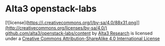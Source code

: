 # Alta3 openstack-labs

[![license](https://i.creativecommons.org/l/by-sa/4.0/88x31.png]](http://creativecommons.org/licenses/by-sa/4.0/) 
[github.com/alta3/openstack-labs/content](github.com/alta3/openstack-labs/content) by 
[Alta3 Research](https://alta3.com) is licensed under a 
[Creative Commons Attribution-ShareAlike 4.0 International License](http://creativecommons.org/licenses/by-sa/4.0/)
